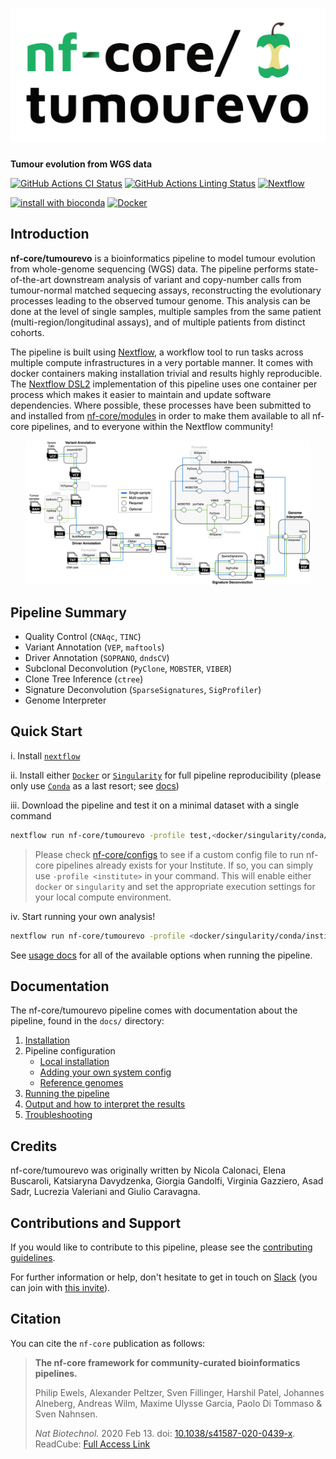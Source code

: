 # ![nf-core/tumourevo](docs/images/nf-core-tumourevo_logo.png)

**Tumour evolution from WGS data**

[![GitHub Actions CI Status](https://github.com/nf-core/tumourevo/workflows/nf-core%20CI/badge.svg)](https://github.com/nf-core/tumourevo/actions)
[![GitHub Actions Linting Status](https://github.com/nf-core/tumourevo/workflows/nf-core%20linting/badge.svg)](https://github.com/nf-core/tumourevo/actions)
[![Nextflow](https://img.shields.io/badge/nextflow-%E2%89%A519.10.0-brightgreen.svg)](https://www.nextflow.io/)

[![install with bioconda](https://img.shields.io/badge/install%20with-bioconda-brightgreen.svg)](http://bioconda.github.io/)
[![Docker](https://img.shields.io/docker/automated/nfcore/tumourevo.svg)](https://hub.docker.com/r/nfcore/tumourevo)

## Introduction
**nf-core/tumourevo** is a bioinformatics pipeline to model tumour evolution from whole-genome sequencing (WGS) data. The pipeline performs state-of-the-art downstream analysis of variant and copy-number calls from tumour-normal matched sequecing assays, reconstructing the evolutionary processes leading to the observed tumour genome. This analysis can be done  at the level of single samples, multiple samples from the same patient (multi-region/longitudinal assays), and of multiple patients from distinct cohorts.

The pipeline is built using [Nextflow](https://www.nextflow.io), a workflow tool to run tasks across multiple compute infrastructures in a very portable manner. It comes with docker containers making installation trivial and results highly reproducible. The [Nextflow DSL2]([https://www.nextflow.io](https://www.nextflow.io/docs/latest/dsl1.html)) implementation of this pipeline uses one container per process which makes it easier to maintain and update software dependencies. Where possible, these processes have been submitted to and installed from [nf-core/modules](https://github.com/nf-core/modules) in order to make them available to all nf-core pipelines, and to everyone within the Nextflow community!

<p align="center">
    <img title="tumourevo workflow" src="docs/images/workflow.png" width=90%>
</p>


## Pipeline Summary

- Quality Control (`CNAqc`, `TINC`)
- Variant Annotation (`VEP`, `maftools`)
- Driver Annotation (`SOPRANO`, `dndsCV`)
- Subclonal Deconvolution (`PyClone`, `MOBSTER`, `VIBER`)
- Clone Tree Inference (`ctree`)
- Signature Deconvolution (`SparseSignatures`, `SigProfiler`)
- Genome Interpreter

## Quick Start

i. Install [`nextflow`](https://nf-co.re/usage/installation)

ii. Install either [`Docker`](https://docs.docker.com/engine/installation/) or [`Singularity`](https://www.sylabs.io/guides/3.0/user-guide/) for full pipeline reproducibility (please only use [`Conda`](https://conda.io/miniconda.html) as a last resort; see [docs](https://nf-co.re/usage/configuration#basic-configuration-profiles))

iii. Download the pipeline and test it on a minimal dataset with a single command

```bash
nextflow run nf-core/tumourevo -profile test,<docker/singularity/conda/institute>
```

> Please check [nf-core/configs](https://github.com/nf-core/configs#documentation) to see if a custom config file to run nf-core pipelines already exists for your Institute. If so, you can simply use `-profile <institute>` in your command. This will enable either `docker` or `singularity` and set the appropriate execution settings for your local compute environment.

iv. Start running your own analysis!

<!-- TODO nf-core: Update the default command above used to run the pipeline -->

```bash
nextflow run nf-core/tumourevo -profile <docker/singularity/conda/institute> --reads '*_R{1,2}.fastq.gz' --genome GRCh37
```

See [usage docs](docs/usage.md) for all of the available options when running the pipeline.

## Documentation

The nf-core/tumourevo pipeline comes with documentation about the pipeline, found in the `docs/` directory:

1. [Installation](https://nf-co.re/usage/installation)
2. Pipeline configuration
    * [Local installation](https://nf-co.re/usage/local_installation)
    * [Adding your own system config](https://nf-co.re/usage/adding_own_config)
    * [Reference genomes](https://nf-co.re/usage/reference_genomes)
3. [Running the pipeline](docs/usage.md)
4. [Output and how to interpret the results](docs/output.md)
5. [Troubleshooting](https://nf-co.re/usage/troubleshooting)

<!-- TODO nf-core: Add a brief overview of what the pipeline does and how it works -->

## Credits

nf-core/tumourevo was originally written by Nicola Calonaci, Elena Buscaroli, Katsiaryna Davydzenka, Giorgia Gandolfi, Virginia Gazziero, Asad Sadr, Lucrezia Valeriani and Giulio Caravagna.

## Contributions and Support

If you would like to contribute to this pipeline, please see the [contributing guidelines](.github/CONTRIBUTING.md).

For further information or help, don't hesitate to get in touch on [Slack](https://nfcore.slack.com/channels/tumourevo) (you can join with [this invite](https://nf-co.re/join/slack)).

## Citation

<!-- TODO nf-core: Add citation for pipeline after first release. Uncomment lines below and update Zenodo doi. -->
<!-- If you use  nf-core/tumourevo for your analysis, please cite it using the following doi: [10.5281/zenodo.XXXXXX](https://doi.org/10.5281/zenodo.XXXXXX) -->

You can cite the `nf-core` publication as follows:

> **The nf-core framework for community-curated bioinformatics pipelines.**
>
> Philip Ewels, Alexander Peltzer, Sven Fillinger, Harshil Patel, Johannes Alneberg, Andreas Wilm, Maxime Ulysse Garcia, Paolo Di Tommaso & Sven Nahnsen.
>
> _Nat Biotechnol._ 2020 Feb 13. doi: [10.1038/s41587-020-0439-x](https://dx.doi.org/10.1038/s41587-020-0439-x).  
> ReadCube: [Full Access Link](https://rdcu.be/b1GjZ)
